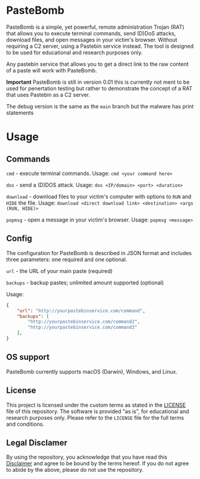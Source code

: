 # PasteBomb
PasteBomb is a simple, yet powerful, remote administration Trojan (RAT) that allows you to execute terminal commands, send (D)DoS attacks, download files, and open messages in your victim's browser.
Without requiring a C2 server, using a Pastebin service instead. 
The tool is designed to be used for educational and research purposes only.


Any pastebin service that allows you to get a direct link to the raw content of a paste will work with PasteBomb.

**Important** PasteBomb is still in version 0.01 this is currently not ment to be used for penertation testing but rather to demonstrate the concept of a RAT that uses Pastebin as a C2 server.

The debug version is the same as the `main` branch but the malware has print statements

# Usage

## Commands
`cmd` - execute terminal commands.
Usage:
`cmd <your command here>`

`dos` - send a (D)DOS attack.
Usage:
`dos <IP/domain> <port> <duration>`

`download` - download files to your victim's computer with options to `RUN` and `HIDE` the file.
Usage:
`download <direct download link> <destination> <args (RUN, HIDE)>`

`popmsg` - open a message in your victim's browser.
Usage:
`popmsg <message>`

## Config
The configuration for PasteBomb is described in JSON format and includes three parameters: one required and one optional.

`url` - the URL of your main paste (required)

`backups` - backup pastes; unlimited amount supported (optional)


Usage:
``` json
{
    "url": "http://yourpastebinservice.com/command",
    "backups": [
        "http://yourpastebinservice.com/command2",
        "http://yourpastebinservice.com/command3"
    ],
}
```
## OS support
PasteBomb currently supports macOS (Darwin), Windows, and Linux.



## License

This project is licensed under the custom terms as stated in the [LICENSE](https://github.com/marco-liberale/PasteBomb/blob/main/LICENSE) file of this repository. The software is provided "as is", for educational and research purposes only. 
Please refer to the `LICENSE` file for the full terms and conditions.


## Legal Disclamer
By using the repository, you acknowledge that you have read this [Disclaimer](https://github.com/marco-liberale/PasteBomb/blob/main/legal_disclamer.md) and agree to be bound by the terms hereof.
If you do not agree to abide by the above, please do not use the repository.
